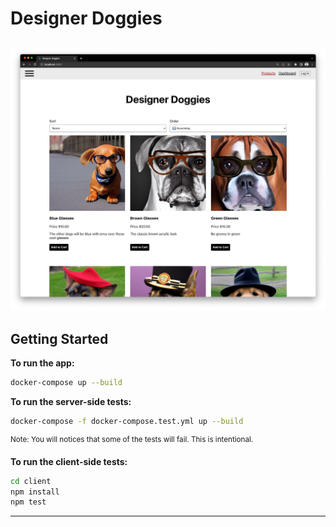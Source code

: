 # Designer Doggies
![Home page of designer dogs](designer-doggies.png)
---

## Getting Started

**To run the app:**

```zsh
docker-compose up --build
```

**To run the server-side tests:**

```zsh
docker-compose -f docker-compose.test.yml up --build
```

<sup>Note: You will notices that some of the tests will fail. This is intentional.</sup>

**To run the client-side tests:**

```zsh
cd client
npm install
npm test
```

---
